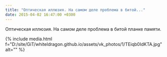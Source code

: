 ```yaml
---
title: "Оптическая иллюзия. На самом деле проблема в битой..."
date: 2015-04-02 16:47:00 +0300
---
```


Оптическая иллюзия. На самом деле проблема в битой планке памяти.

{% include media.html f="D:/site/GiT/whiteldragon.github.io/assets/vk_photos/1/TEiqb0IdKTA.jpg" alt="" %}
